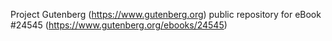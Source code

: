 Project Gutenberg (https://www.gutenberg.org) public repository for eBook #24545 (https://www.gutenberg.org/ebooks/24545)
